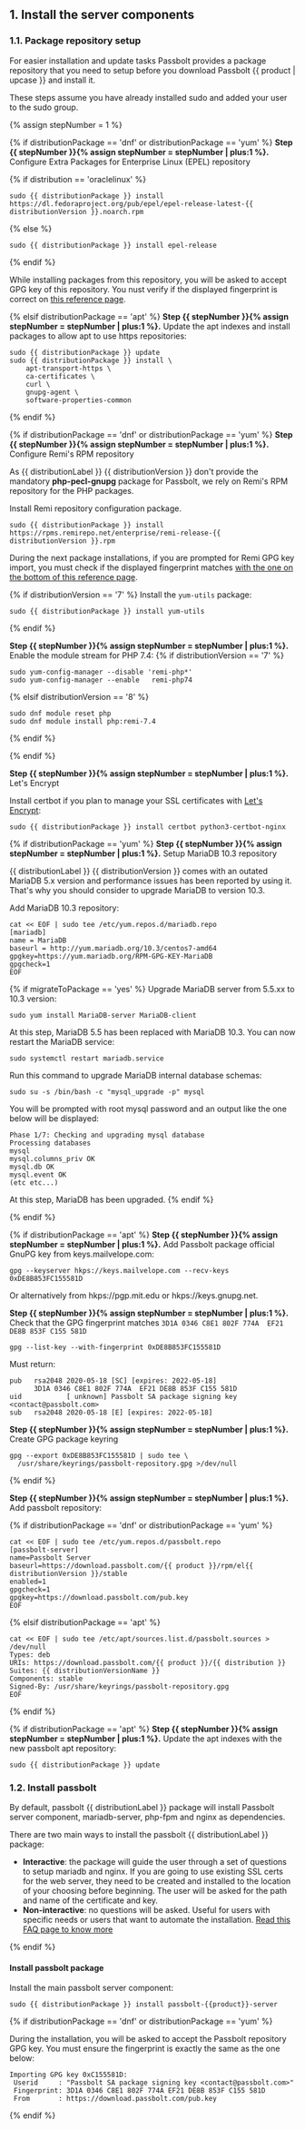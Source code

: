 ## 1. Install the server components
### 1.1. Package repository setup

For easier installation and update tasks Passbolt provides a package repository that you need to setup
before you download Passbolt {{ product | upcase }} and install it.

These steps assume you have already installed sudo and added your user to the sudo group.

{% assign stepNumber = 1 %}

{% if distributionPackage == 'dnf' or distributionPackage == 'yum' %}
**Step {{ stepNumber }}{% assign stepNumber = stepNumber | plus:1 %}.** Configure Extra Packages for Enterprise Linux (EPEL) repository

{% if distribution == 'oraclelinux' %}
```
sudo {{ distributionPackage }} install https://dl.fedoraproject.org/pub/epel/epel-release-latest-{{ distributionVersion }}.noarch.rpm
```
{% else %}
```
sudo {{ distributionPackage }} install epel-release
```
{% endif %}

While installing packages from this repository, you will be asked to accept GPG key of this repository. You nust verify if the displayed fingerprint is correct on [this reference page](https://getfedora.org/security/).

{% elsif distributionPackage == 'apt' %}
**Step {{ stepNumber }}{% assign stepNumber = stepNumber | plus:1 %}.** Update the apt indexes and install packages to allow apt to use https repositories:

```
sudo {{ distributionPackage }} update
sudo {{ distributionPackage }} install \
    apt-transport-https \
    ca-certificates \
    curl \
    gnupg-agent \
    software-properties-common
```

{% endif %}

{% if distributionPackage == 'dnf' or distributionPackage == 'yum' %}
**Step {{ stepNumber }}{% assign stepNumber = stepNumber | plus:1 %}.** Configure Remi's RPM repository

As {{ distributionLabel }} {{ distributionVersion }} don't provide the mandatory **php-pecl-gnupg** package for Passbolt, we rely on Remi's RPM repository for the PHP packages.

Install Remi repository configuration package.

```
sudo {{ distributionPackage }} install https://rpms.remirepo.net/enterprise/remi-release-{{ distributionVersion }}.rpm
```

During the next package installations, if you are prompted for Remi GPG key import, you must check if the displayed fingerprint matches [with the one on the bottom of this reference page](https://blog.remirepo.net/pages/Config-en).

{% if distributionVersion == '7' %}
Install the `yum-utils` package:
```
sudo {{ distributionPackage }} install yum-utils
```
{% endif %}

**Step {{ stepNumber }}{% assign stepNumber = stepNumber | plus:1 %}.** Enable the module stream for PHP 7.4:
{% if distributionVersion == '7' %}
```
sudo yum-config-manager --disable 'remi-php*'
sudo yum-config-manager --enable   remi-php74
```
{% elsif distributionVersion == '8' %}
```
sudo dnf module reset php
sudo dnf module install php:remi-7.4
```
{% endif %}

{% endif %}

**Step {{ stepNumber }}{% assign stepNumber = stepNumber | plus:1 %}.** Let's Encrypt

Install certbot if you plan to manage your SSL certificates with [Let's Encrypt](https://letsencrypt.org/):

```
sudo {{ distributionPackage }} install certbot python3-certbot-nginx
```

{% if distributionPackage == 'yum' %}
**Step {{ stepNumber }}{% assign stepNumber = stepNumber | plus:1 %}.** Setup MariaDB 10.3 repository

{{ distributionLabel }} {{ distributionVersion }} comes with an outated MariaDB 5.x version and performance issues has been reported by using it. That's why you should consider to upgrade MariaDB to version 10.3.

Add MariaDB 10.3 repository:

```
cat << EOF | sudo tee /etc/yum.repos.d/mariadb.repo
[mariadb]
name = MariaDB
baseurl = http://yum.mariadb.org/10.3/centos7-amd64
gpgkey=https://yum.mariadb.org/RPM-GPG-KEY-MariaDB
gpgcheck=1
EOF
```

{% if migrateToPackage == 'yes' %}
Upgrade MariaDB server from 5.5.xx to 10.3 version:

```
sudo yum install MariaDB-server MariaDB-client
```

At this step, MariaDB 5.5 has been replaced with MariaDB 10.3. You can now restart the MariaDB service:

```
sudo systemctl restart mariadb.service
```

Run this command to upgrade MariaDB internal database schemas:

```
sudo su -s /bin/bash -c "mysql_upgrade -p" mysql
```

You will be prompted with root mysql password and an output like the one below will be displayed:

```
Phase 1/7: Checking and upgrading mysql database
Processing databases
mysql
mysql.columns_priv OK
mysql.db OK
mysql.event OK
(etc etc...)
```

At this step, MariaDB has been upgraded.
{% endif %}

{% endif %}

{% if distributionPackage == 'apt' %}
**Step {{ stepNumber }}{% assign stepNumber = stepNumber | plus:1 %}.**  Add Passbolt package official GnuPG key from keys.mailvelope.com:

```
gpg --keyserver hkps://keys.mailvelope.com --recv-keys 0xDE8B853FC155581D 
```

Or alternatively from hkps://pgp.mit.edu or hkps://keys.gnupg.net.

**Step {{ stepNumber }}{% assign stepNumber = stepNumber | plus:1 %}.**  Check that the GPG fingerprint matches `3D1A 0346 C8E1 802F 774A  EF21 DE8B 853F C155 581D`

```
gpg --list-key --with-fingerprint 0xDE8B853FC155581D
```

Must return:

```
pub   rsa2048 2020-05-18 [SC] [expires: 2022-05-18]
      3D1A 0346 C8E1 802F 774A  EF21 DE8B 853F C155 581D
uid           [ unknown] Passbolt SA package signing key <contact@passbolt.com>
sub   rsa2048 2020-05-18 [E] [expires: 2022-05-18]
```

**Step {{ stepNumber }}{% assign stepNumber = stepNumber | plus:1 %}.** Create GPG package keyring

```
gpg --export 0xDE8B853FC155581D | sudo tee \
  /usr/share/keyrings/passbolt-repository.gpg >/dev/null
```

{% endif %}

**Step {{ stepNumber }}{% assign stepNumber = stepNumber | plus:1 %}.**  Add passbolt repository:

{% if distributionPackage == 'dnf' or distributionPackage == 'yum' %}
```
cat << EOF | sudo tee /etc/yum.repos.d/passbolt.repo
[passbolt-server]
name=Passbolt Server
baseurl=https://download.passbolt.com/{{ product }}/rpm/el{{ distributionVersion }}/stable
enabled=1
gpgcheck=1
gpgkey=https://download.passbolt.com/pub.key
EOF
```
{% elsif distributionPackage == 'apt' %}
```
cat << EOF | sudo tee /etc/apt/sources.list.d/passbolt.sources > /dev/null
Types: deb
URIs: https://download.passbolt.com/{{ product }}/{{ distribution }}
Suites: {{ distributionVersionName }}
Components: stable
Signed-By: /usr/share/keyrings/passbolt-repository.gpg
EOF
```
{% endif %}

{% if distributionPackage == 'apt' %}
**Step {{ stepNumber }}{% assign stepNumber = stepNumber | plus:1 %}.**  Update the apt indexes with the new passbolt apt repository:

```
sudo {{ distributionPackage }} update
```

### 1.2. Install passbolt

By default, passbolt {{ distributionLabel }} package will install Passbolt server component, mariadb-server, php-fpm and nginx
as dependencies.

There are two main ways to install the passbolt {{ distributionLabel }} package:

- **Interactive**: the package will guide the user through a set of questions to setup mariadb and nginx. If you are
going to use existing SSL certs for the web server, they need to be created and installed to the location of your choosing before
beginning. The user will be asked for the path and name of the certificate and key.
- **Non-interactive**: no questions will be asked. Useful for users with specific needs or users that want to automate the
installation. [Read this FAQ page to know more](/faq/hosting/how-to-install-passbolt-non-interactive)

{% endif %}
#### Install passbolt package

Install the main passbolt server component:

```
sudo {{ distributionPackage }} install passbolt-{{product}}-server
```

{% if distributionPackage == 'dnf' or distributionPackage == 'yum' %}

During the installation, you will be asked to accept the Passbolt repository GPG key. You must ensure the fingerprint is exactly the same as the one below:

```
Importing GPG key 0xC155581D:
 Userid     : "Passbolt SA package signing key <contact@passbolt.com>"
 Fingerprint: 3D1A 0346 C8E1 802F 774A EF21 DE8B 853F C155 581D
 From       : https://download.passbolt.com/pub.key
```
{% endif %}